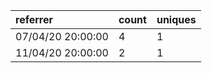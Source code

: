 | referrer          | count | uniques |
| :---------------- | :---- | :------ |
| 07/04/20 20:00:00 | 4     | 1       |
| 11/04/20 20:00:00 | 2     | 1       |
